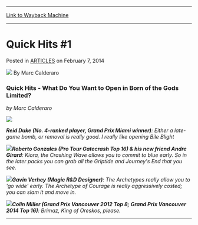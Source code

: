 
---
[Link to Wayback Machine](https://web.archive.org/web/20150911104647/http://magic.wizards.com/en/articles/archive/quick-hits-1-2014-02-07)

[_metadata_:author]:- "Marc Calderaro"
[_metadata_:description]:- "Quick Hits - What Do You Want to Open in Born of the Gods Limited? by Marc Calderaro"
[_metadata_:generator]:- "Drupal 7 (http://drupal.org)"
[_metadata_:node]:- "294161"
[_metadata_:publish_date]:- "2014-02-07"
[_metadata_:source]:- "div-main-content"
[_metadata_:title]:- "Quick Hits #1"
[_metadata_:wayback_capture_timestamp]:- "2015-09-11 10:46:47"
[_metadata_:wayback_raw_url]:- "https://web.archive.org/web/20150911104647id_/http://magic.wizards.com/en/articles/archive/quick-hits-1-2014-02-07"
[_metadata_:wayback_url]:- "http://magic.wizards.com/en/articles/archive/quick-hits-1-2014-02-07"
---


Quick Hits #1
=============



 Posted in [ARTICLES](/en/articles)
 on February 7, 2014 






![](https://media.magic.wizards.com/styles/auth_small/public/images/person/calderaro.jpg)
By Marc Calderaro










### Quick Hits - What Do You Want to Open in Born of the Gods Limited?


*by Marc Calderaro*



![](https://media.wizards.com/legacy/mtg/images/daily/events/sss14/qh_duke.jpg)


***Reid Duke (No. 4-ranked player, Grand Prix Miami winner)**: Either a late-game bomb, or removal is really good. I really like opening Bile Blight*

![](https://media.wizards.com/legacy/mtg/images/daily/events/sss14/qh_gonzales.jpg)***Roberto Gonzales (Pro Tour Gatecrash Top 16) & his new friend Andre Girard**: Kiora, the Crashing Wave allows you to commit to blue early. So in the later packs you can grab all the Griptide and Journey's End that you see.* 



![](https://media.wizards.com/legacy/mtg/images/daily/events/sss14/qh_verhey.jpg)***Gavin Verhey (Magic R&D Designer)**: The Archetypes really allow you to 'go wide' early. The Archetype of Courage is really aggressively costed; you can slam it and move in.* 

![](https://media.wizards.com/legacy/mtg/images/daily/events/sss14/qh_miller.jpg)***Colin Miller (Grand Prix Vancouver 2012 Top 8; Grand Prix Vancouver 2014 Top 16)**: Brimaz, King of Oreskos, please.* 





---







